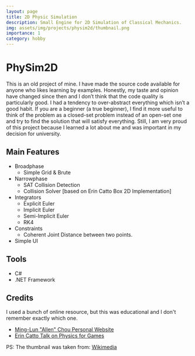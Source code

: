 ```yaml
---
layout: page
title: 2D Physic Simulation
description: Small Engine for 2D Simulation of Classical Mechanics.
img: assets/img/projects/physim2d/thumbnail.png
importance: 1
category: hobby
---
```


# PhySim2D

This is an old project of mine. I have made the source code available for anyone who likes learning by examples. Honestly, my taste and opinion have changed since then and I don’t think that the code quality is particularly good. I had a tendency to over-abstract everything which isn’t a good habit. If you are a beginner (a true beginner), I find it more useful to think of the problem as a closed-set problem instead of an open-set one and try to find the solution that will satisfy everything. Still, I am very proud of this project because I learned a lot about me and was important in my decision for university.

## Main Features

* Broadphase
  * Simple Grid & Brute
* Narrowphase
  * SAT Collision Detection
  * Collision Solver [based on Erin Catto Box 2D Implementation]
* Integrators
  * Explicit Euler
  * Implicit Euler
  * Semi-Implicit Euler
  * RK4
* Constraints
  * Coherent Joint Distance between two points.
* Simple UI

## Tools
* C#
* .NET Framework

## Credits

I used a bunch of online resource, but this was educational and I don't remember exactly which one.

* [Ming-Lun "Allen" Chou Personal Website](https://allenchou.net/)
* [Erin Catto Talk on Physics for Games](https://www.gdcvault.com/play/1020603/Physics-for-Game-Programmers-Understanding)

PS: The thumbnail was taken from: [Wikimedia](https://en.wikipedia.org/wiki/File:Plane-Sphere_Intersection.svg)